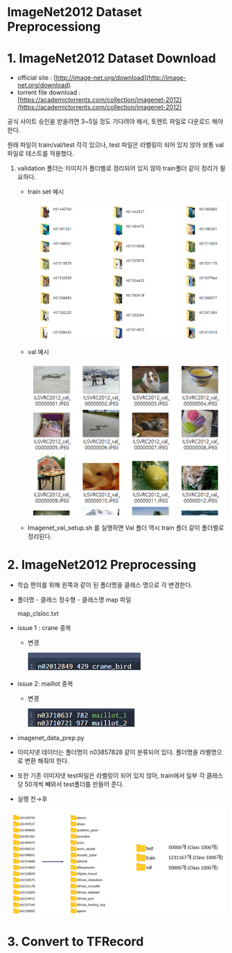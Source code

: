# ImageNet2012 Dataset Preprocessiong

# 1. ImageNet2012 Dataset Download

- official site : [http://image-net.org/download](http://image-net.org/download)
- torrent file download : [https://academictorrents.com/collection/imagenet-2012](https://academictorrents.com/collection/imagenet-2012)

공식 사이트 승인을 받을려면 3~5일 정도 기다려야 해서, 토렌트 파일로 다운로드 해야 한다.

원래 파일이 train/val/test 각각 있으나, test 파일은 라벨링이 되어 있지 않아 보통 val파일로 테스트를 적용했다.

1. validation 폴더는 이미지가 폴더별로 정리되어 있지 않아 train폴더 같이 정리가 필요하다.

    - train set 예시

        ![./Untitled.png](./Untitled.png)

    - val 예시

        ![./Untitled1.png](./Untitled1.png)

    - Imagenet_val_setup.sh 를 실행하면 Val 폴더 역시 train 폴더 같이 폴더별로 정리된다.



# 2. ImageNet2012 Preprocessing

- 학습 편의를 위해 왼쪽과 같이 된 폴더명을 클래스 명으로 각 변경한다.
- 폴더명 - 클래스 정수형 - 클래스명 map 파일

    map_clsloc.txt

- issue 1 : crane 중복
    - 변경

        ![./crane_bird.png](./crane_bird.png)

- issue 2: maillot 중복
    - 변경

        ![./maillot.png](./maillot.png)

- imagenet_data_prep.py
- 이미지넷 데이터는 폴더명이 n03857828 같이 분류되어 있다. 폴더명을 라벨명으로 변환 해줘야 한다.
- 또한 기존 이미지넷 test파일은 라벨링이 되어 있지 않아, train에서 일부 각 클래스당 50개씩 빼와서 test폴더를 만들어 준다.



- 실행 전→후

![./Untitled4.png](./Untitled4.png)

# 3. Convert to TFRecord

